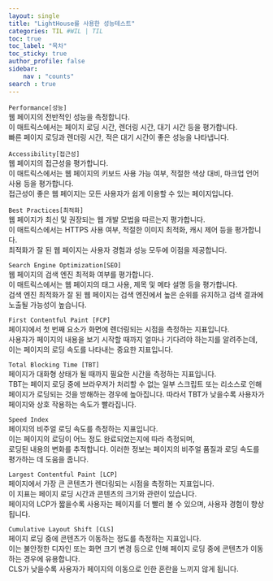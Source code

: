 ```yaml
---
layout: single
title: "LightHouse를 사용한 성능테스트"
categories: TIL #WIL | TIL
toc: true
toc_label: "목차"
toc_sticky: true
author_profile: false
sidebar:
    nav : "counts"
search : true
---
```


`Performance[성능]`  
웹 페이지의 전반적인 성능을 측정합니다.  
이 매트릭스에서는 페이지 로딩 시간, 렌더링 시간, 대기 시간 등을 평가합니다.   
빠른 페이지 로딩과 렌더링 시간, 적은 대기 시간이 좋은 성능을 나타냅니다.   

`Accessibility[접근성]`  
웹 페이지의 접근성을 평가합니다.     
이 매트릭스에서는 웹 페이지의 키보드 사용 가능 여부, 적절한 색상 대비, 마크업 언어 사용 등을 평가합니다.   
접근성이 좋은 웹 페이지는 모든 사용자가 쉽게 이용할 수 있는 페이지입니다.   

`Best Practices[최적화]`  
웹 페이지가 최신 및 권장되는 웹 개발 모법을 따르는지 평가합니다.  
이 매트릭스에서는 HTTPS 사용 여부, 적절한 이미지 최적화, 캐시 제어 등을 평가합니다.   
최적화가 잘 된 웹 페이지는 사용자 경험과 성능 모두에 이점을 제공합니다.   

`Search Engine Optimization[SEO]`    
웹 페이지의 검색 엔진 최적화 여부를 평가합니다.   
이 매트릭스에서는 웹 페이지의 태그 사용, 제목 및 메타 설명 등을 평가합니다.   
검색 엔진 최적화가 잘 된 웹 페이지는 검색 엔진에서 높은 순위를 유지하고 검색 결과에 노출될 가능성이 높습니다.  
 
`First Contentful Paint [FCP]`   
페이지에서 첫 번째 요소가 화면에 렌더링되는 시점을 측정하는 지표입니다.  
사용자가 페이지의 내용을 보기 시작할 때까지 얼마나 기다려야 하는지를 알려주는데,    
이는 페이지의 로딩 속도를 나타내는 중요한 지표입니다.  

`Total Blocking Time [TBT]`  
페이지가 대화형 상태가 될 때까지 필요한 시간을 측정하는 지표입니다.   
TBT는 페이지 로딩 중에 브라우저가 처리할 수 없는 일부 스크립트 또는 리소스로 인해 페이지가 로딩되는 것을 방해하는 경우에 높아집니다. 따라서 TBT가 낮을수록 사용자가 페이지와 상호 작용하는 속도가 빨라집니다.   

`Speed Index`   
페이지의 비주얼 로딩 속도를 측정하는 지표입니다.  
이는 페이지의 로딩이 어느 정도 완료되었는지에 따라 측정되며,   
로딩된 내용의 변화를 추적합니다. 이러한 정보는 페이지의 비주얼 품질과 로딩 속도를 평가하는 데 도움을 줍니다.   

`Largest Contentful Paint [LCP]`  
페이지에서 가장 큰 콘텐츠가 렌더링되는 시점을 측정하는 지표입니다.   
이 지표는 페이지 로딩 시간과 콘텐츠의 크기와 관련이 있습니다.   
페이지의 LCP가 짧을수록 사용자는 페이지를 더 빨리 볼 수 있으며, 사용자 경험이 향상됩니다.

`Cumulative Layout Shift [CLS]`   
페이지 로딩 중에 콘텐츠가 이동하는 정도를 측정하는 지표입니다.   
이는 불안정한 디자인 또는 화면 크기 변경 등으로 인해 페이지 로딩 중에 콘텐츠가 이동하는 경우에 유용합니다.   
CLS가 낮을수록 사용자가 페이지의 이동으로 인한 혼란을 느끼지 않게 됩니다.

